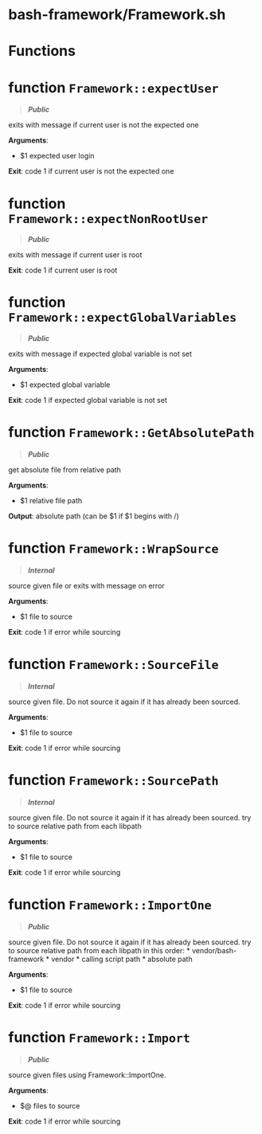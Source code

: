 # bash-framework/Framework.sh
# Functions
# function `Framework::expectUser`
> ***Public***

exits with message if current user is not the expected one

**Arguments**:
* $1 expected user login

**Exit**: code 1 if current user is not the expected one
# function `Framework::expectNonRootUser`
> ***Public***

exits with message if current user is root

**Exit**: code 1 if current user is root
# function `Framework::expectGlobalVariables`
> ***Public***

exits with message if expected global variable is not set

**Arguments**:
* $1 expected global variable

**Exit**: code 1 if expected global variable is not set
# function `Framework::GetAbsolutePath`
> ***Public***

get absolute file from relative path

**Arguments**:
* $1 relative file path

**Output**: absolute path (can be $1 if $1 begins with /)
# function `Framework::WrapSource`
> ***Internal***

source given file or exits with message on error

**Arguments**:
* $1 file to source

**Exit**: code 1 if error while sourcing
# function `Framework::SourceFile`
> ***Internal***

source given file. Do not source it again if it has already been sourced.

**Arguments**:
* $1 file to source

**Exit**: code 1 if error while sourcing
# function `Framework::SourcePath`
> ***Internal***

source given file.
 Do not source it again if it has already been sourced.
 try to source relative path from each libpath

**Arguments**:
* $1 file to source

**Exit**: code 1 if error while sourcing
# function `Framework::ImportOne`
> ***Public***

source given file.
 Do not source it again if it has already been sourced.
 try to source relative path from each libpath in this order:
    * vendor/bash-framework
    * vendor
    * calling script path
    * absolute path

**Arguments**:
* $1 file to source

**Exit**: code 1 if error while sourcing
# function `Framework::Import`
> ***Public***

source given files using Framework::ImportOne.

**Arguments**:
* $@ files to source

**Exit**: code 1 if error while sourcing

